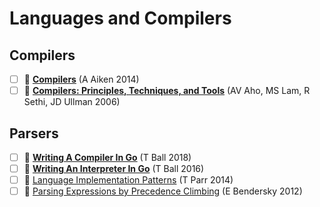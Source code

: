 # Languages and Compilers

## Compilers

- [ ] 🎥 [**Compilers**](https://lagunita.stanford.edu/courses/Engineering/Compilers/Fall2014/about) (A Aiken 2014)
- [ ] 📖 [**Compilers: Principles, Techniques, and Tools**](https://suif.stanford.edu/dragonbook/) (AV Aho, MS Lam, R Sethi, JD Ullman 2006)

## Parsers

- [ ] 📖 [**Writing A Compiler In Go**](https://compilerbook.com) (T Ball 2018)
- [ ] 📖 [**Writing An Interpreter In Go**](https://interpreterbook.com) (T Ball 2016)
- [ ] 📖 [Language Implementation Patterns](https://pragprog.com/book/tpdsl/language-implementation-patterns) (T Parr 2014)
- [ ] 💬 [Parsing Expressions by Precedence Climbing](https://eli.thegreenplace.net/2012/08/02/parsing-expressions-by-precedence-climbing) (E Bendersky 2012)